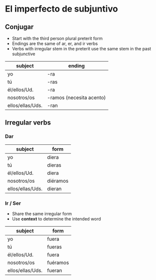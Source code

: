 # El imperfecto de subjuntivo

## Conjugar

- Start with the third person plural preterit form
- Endings are the same of ar, er, and ir verbs
- Verbs with irregular stem in the preterit use the same stem in the past subjunctive

| subject | ending |
| ---- | ---- |
| yo | -ra |
| tú | -ras |
| él/ellos/Ud. | -ra |
| nosotros/os | -ramos (necesita acento)|
| ellos/ellas/Uds. | -ran |

## Irregular verbs

### Dar

| subject | form |
| ---- | ---- |
| yo | diera |
| tú | dieras |
| él/ellos/Ud. | diera |
| nosotros/os | diéramos|
| ellos/ellas/Uds. | dieran |

### Ir / Ser

- Share the same irregular form
- Use **context** to determine the intended word

| subject | form |
| ---- | ---- |
| yo | fuera |
| tú | fueras |
| él/ellos/Ud. | fuera |
| nosotros/os | fuéramos|
| ellos/ellas/Uds. | fueran |
